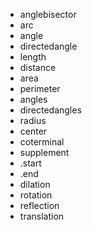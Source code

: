 - anglebisector
- arc
- angle
- directedangle
- length
- distance
- area
- perimeter
- angles
- directedangles
- radius
- center
- coterminal
- supplement
- .start
- .end
- dilation
- rotation
- reflection
- translation
